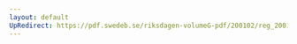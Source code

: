 ```yaml
---
layout: default
UpRedirect: https://pdf.swedeb.se/riksdagen-volumeG-pdf/200102/reg_200102/reg_200102_0296.pdf
---
```

